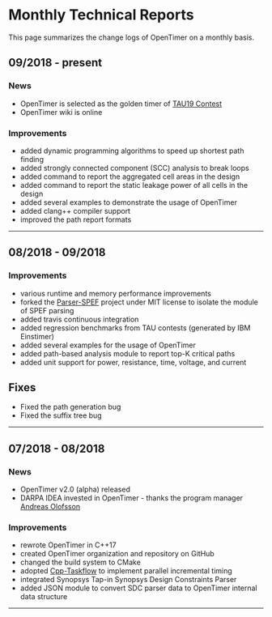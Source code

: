 # Monthly Technical Reports

This page summarizes the change logs of OpenTimer on a monthly basis.

## 09/2018 - present

### News

+ OpenTimer is selected as the golden timer of [TAU19 Contest][TAU19]
+ OpenTimer wiki is online

### Improvements

+ added dynamic programming algorithms to speed up shortest path finding
+ added strongly connected component (SCC) analysis to break loops
+ added command to report the aggregated cell areas in the design
+ added command to report the static leakage power of all cells in the design
+ added several examples to demonstrate the usage of OpenTimer
+ added clang++ compiler support
+ improved the path report formats

---

## 08/2018 - 09/2018

### Improvements

+ various runtime and memory performance improvements
+ forked the [Parser-SPEF][Parser-SPEF] project under MIT license to isolate the module of SPEF parsing
+ added travis continuous integration
+ added regression benchmarks from TAU contests (generated by IBM Einstimer)
+ added several examples for the usage of OpenTimer
+ added path-based analysis module to report top-K critical paths
+ added unit support for power, resistance, time, voltage, and current

## Fixes

+ Fixed the path generation bug
+ Fixed the suffix tree bug

---

## 07/2018 - 08/2018

### News

+ OpenTimer v2.0 (alpha) released
+ DARPA IDEA invested in OpenTimer - thanks the program manager [Andreas Olofsson][Andreas Olofsson]

### Improvements

+ rewrote OpenTimer in C++17
+ created OpenTimer organization and repository on GitHub
+ changed the build system to CMake
+ adopted [Cpp-Taskflow][Cpp-Taskflow] to implement parallel incremental timing
+ integrated Synopsys Tap-in Synopsys Design Constraints Parser
+ added JSON module to convert SDC parser data to OpenTimer internal data structure

* * *

[Andreas Olofsson]:      https://github.com/aolofsson
[Cpp-Taskflow]:          https://github.com/cpp-taskflow/cpp-taskflow
[Parser-SPEF]:           https://github.com/OpenTimer/Parser-SPEF         
[TAU19]:                 https://sites.google.com/view/tau-contest-2019/home

